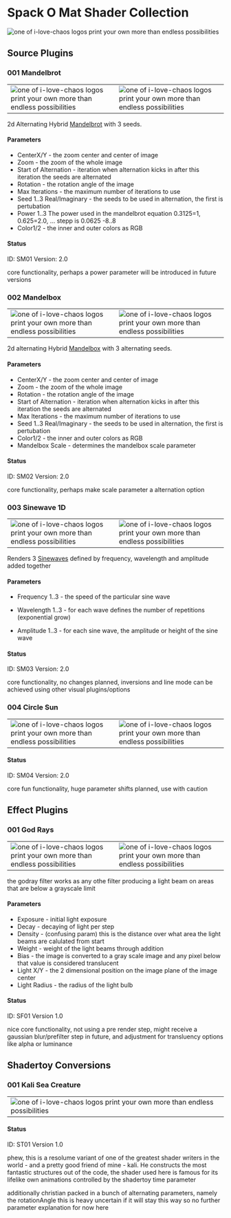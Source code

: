 # Spack O Mat Shader Collection

![one of i-love-chaos logos print your own more than endless possibilities](media/i-love-chaos-white-000000000000003.png "One of I-Love-Chaos")


## Source Plugins

### 001 Mandelbrot    
       
|  |  |
| ------------- | ------------- |
| ![one of i-love-chaos logos print your own more than endless possibilities](media/001-mandelbrot.png "One of I-Love-Chaos")  | ![one of i-love-chaos logos print your own more than endless possibilities](media/001-mandelbrot-params.png "One of I-Love-Chaos") |


2d Alternating Hybrid [Mandelbrot](https://www.wikiwand.com/en/Mandelbrot_set) with 3 seeds.
           
#### Parameters 
- CenterX/Y - the zoom center and center of image
- Zoom - the zoom of the whole image
- Start of Alternation - iteration when alternation kicks in after this iteration the seeds are alternated                             
- Rotation - the rotation angle of the image        
- Max Iterations - the maximum number of iterations to use
- Seed 1..3 Real/Imaginary	- the seeds to be used in alternation, the first is pertubation
- Power 1..3 The power used in the mandelbrot equation 0.3125=1, 0.625=2.0, ... stepp is 0.0625 -8..8 
- Color1/2 - the inner and outer colors as RGB
     

   
#### Status 

ID: SM01
Version: 2.0

core functionality, perhaps a power parameter will be introduced in future versions

### 002 Mandelbox
|  |  |
| ------------- | ------------- |
| ![one of i-love-chaos logos print your own more than endless possibilities](media/002-mandelbox.png "One of I-Love-Chaos")  |  ![one of i-love-chaos logos print your own more than endless possibilities](media/002-mandelbox-params.png "One of I-Love-Chaos")  |
 
 2d alternating Hybrid [Mandelbox](https://www.wikiwand.com/en/Mandelbox) with 3 alternating seeds.
         
#### Parameters 
          
- CenterX/Y - the zoom center and center of image
- Zoom - the zoom of the whole image                                                                      
- Rotation - the rotation angle of the image     
- Start of Alternation - iteration when alternation kicks in after this iteration the seeds are alternated 
- Max Iterations - the maximum number of iterations to use
- Seed 1..3 Real/Imaginary	- the seeds to be used in alternation, the first is pertubation
- Color1/2 - the inner and outer colors as RGB
- Mandelbox Scale - determines the mandelbox scale parameter
                
#### Status 

ID: SM02
Version: 2.0

core functionality, perhaps make scale parameter a alternation option

### 003 Sinewave 1D
       
|  |  |
| ------------- | ------------- |                
| ![one of i-love-chaos logos print your own more than endless possibilities](media/003-sinewave.png "One of I-Love-Chaos")   | ![one of i-love-chaos logos print your own more than endless possibilities](media/003-sinewave-params.png "One of I-Love-Chaos")       |

Renders 3 [Sinewaves](https://www.wikiwand.com/en/Sine_wave) defined by frequency, wavelength and amplitude added together

#### Parameters

- Frequency 1..3 - the speed of the particular sine wave

- Wavelength 1..3 - for each wave defines the number of repetitions (exponential grow)

- Amplitude 1..3 - for each sine wave, the amplitude or height of the sine wave

           
#### Status 
         
ID: SM03
Version: 2.0

core functionality, no changes planned, inversions and line mode can be achieved using other visual plugins/options


### 004 Circle Sun    
         
|  |  |
| ------------- | ------------- |       
|![one of i-love-chaos logos print your own more than endless possibilities](media/004-circlesun.png "One of I-Love-Chaos") |![one of i-love-chaos logos print your own more than endless possibilities](media/004-circlesun-params.png "One of I-Love-Chaos")           |
          
#### Status 

               
ID: SM04
Version: 2.0

core fun functionality, huge parameter shifts planned, use with caution

## Effect Plugins

### 001 God Rays        
|  |  |
| ------------- | ------------- |                      
|![one of i-love-chaos logos print your own more than endless possibilities](media/sf-001-godrays.png "One of I-Love-Chaos")  | ![one of i-love-chaos logos print your own more than endless possibilities](media/sf-001-godrays-params.png "One of I-Love-Chaos")   |


the godray filter works as any othe filter producing a light beam on areas that are below a grayscale limit


#### Parameters

- Exposure - initial light exposure
- Decay - decaying of light per step
- Density - (confusing param) this is the distance over what area the light beams are calulated from start
- Weight - weight of the light beams through addition
- Bias - the image is converted to a gray scale image and any pixel below that value is considered translucent
- Light X/Y - the 2 dimensional position on the image plane of the image center
- Light Radius - the radius of the light bulb
 
#### Status 

ID: SF01
Version 1.0

nice core functionality, not using a pre render step, might receive a gaussian blur/prefilter step in future, and adjustment for transluency options like alpha or luminance
 
## Shadertoy Conversions

### 001 Kali Sea Creature
                                    
|  |  |
| ------------- | ------------- |   
|![one of i-love-chaos logos print your own more than endless possibilities](media/st-001-kaliseacreature.png "One of I-Love-Chaos")   |
           
#### Status 

ID: ST01
Version 1.0

phew, this is a resolume variant of one of the greatest shader writers in the world - and a pretty good friend of mine - kali. He constructs
the most fantastic structures out of the code, the shader used here is famous for its lifelike own animations controlled by the shadertoy time
parameter

additionally christian packed in a bunch of alternating parameters, namely the rotationAngle this is heavy uncertain if it will stay this way
 so no further parameter explanation for now here
